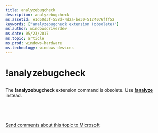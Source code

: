 ```yaml
---
title: analyzebugcheck
description: analyzebugcheck
ms.assetid: e1d50d3f-558d-4d2a-be30-5124076fff52
keywords: ["analyzebugcheck extension (obsolete)"]
ms.author: windowsdriverdev
ms.date: 05/23/2017
ms.topic: article
ms.prod: windows-hardware
ms.technology: windows-devices
---
```


# !analyzebugcheck


## <span id="ddk__analyzebugcheck_dbg"></span><span id="DDK__ANALYZEBUGCHECK_DBG"></span>


The **!analyzebugcheck** extension command is obsolete. Use [**!analyze**](-analyze.md) instead.

 

 

[Send comments about this topic to Microsoft](mailto:wsddocfb@microsoft.com?subject=Documentation%20feedback%20[debugger\debugger]:%20!analyzebugcheck%20%20RELEASE:%20%285/15/2017%29&body=%0A%0APRIVACY%20STATEMENT%0A%0AWe%20use%20your%20feedback%20to%20improve%20the%20documentation.%20We%20don't%20use%20your%20email%20address%20for%20any%20other%20purpose,%20and%20we'll%20remove%20your%20email%20address%20from%20our%20system%20after%20the%20issue%20that%20you're%20reporting%20is%20fixed.%20While%20we're%20working%20to%20fix%20this%20issue,%20we%20might%20send%20you%20an%20email%20message%20to%20ask%20for%20more%20info.%20Later,%20we%20might%20also%20send%20you%20an%20email%20message%20to%20let%20you%20know%20that%20we've%20addressed%20your%20feedback.%0A%0AFor%20more%20info%20about%20Microsoft's%20privacy%20policy,%20see%20http://privacy.microsoft.com/default.aspx. "Send comments about this topic to Microsoft")




